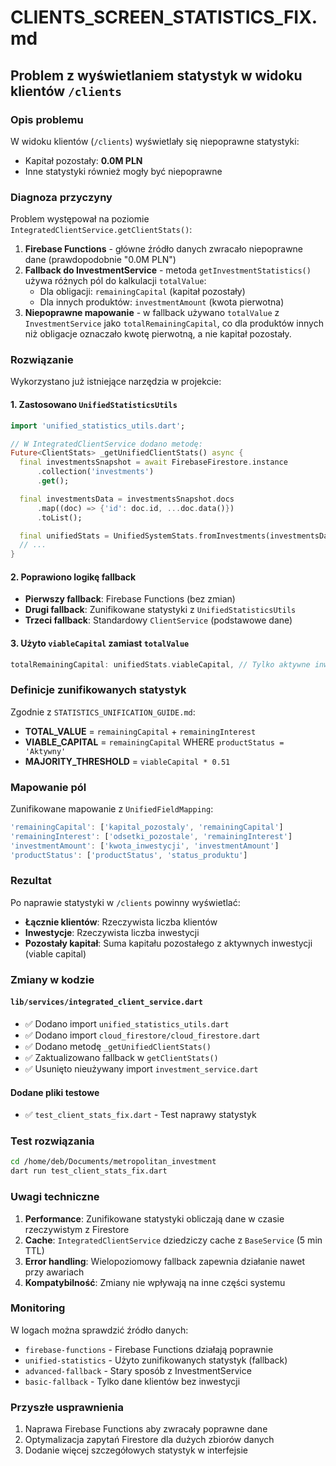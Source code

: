 # CLIENTS_SCREEN_STATISTICS_FIX.md

## Problem z wyświetlaniem statystyk w widoku klientów `/clients`

### Opis problemu
W widoku klientów (`/clients`) wyświetlały się niepoprawne statystyki:
- Kapitał pozostały: **0.0M PLN** 
- Inne statystyki również mogły być niepoprawne

### Diagnoza przyczyny
Problem występował na poziomie `IntegratedClientService.getClientStats()`:

1. **Firebase Functions** - główne źródło danych zwracało niepoprawne dane (prawdopodobnie "0.0M PLN")
2. **Fallback do InvestmentService** - metoda `getInvestmentStatistics()` używa różnych pól do kalkulacji `totalValue`:
   - Dla obligacji: `remainingCapital` (kapitał pozostały)
   - Dla innych produktów: `investmentAmount` (kwota pierwotna)
3. **Niepoprawne mapowanie** - w fallback używano `totalValue` z `InvestmentService` jako `totalRemainingCapital`, co dla produktów innych niż obligacje oznaczało kwotę pierwotną, a nie kapitał pozostały.

### Rozwiązanie
Wykorzystano już istniejące narzędzia w projekcie:

#### 1. Zastosowano `UnifiedStatisticsUtils`
```dart
import 'unified_statistics_utils.dart';

// W IntegratedClientService dodano metodę:
Future<ClientStats> _getUnifiedClientStats() async {
  final investmentsSnapshot = await FirebaseFirestore.instance
      .collection('investments')
      .get();

  final investmentsData = investmentsSnapshot.docs
      .map((doc) => {'id': doc.id, ...doc.data()})
      .toList();

  final unifiedStats = UnifiedSystemStats.fromInvestments(investmentsData);
  // ...
}
```

#### 2. Poprawiono logikę fallback
- **Pierwszy fallback**: Firebase Functions (bez zmian)
- **Drugi fallback**: Zunifikowane statystyki z `UnifiedStatisticsUtils`  
- **Trzeci fallback**: Standardowy `ClientService` (podstawowe dane)

#### 3. Użyto `viableCapital` zamiast `totalValue`
```dart
totalRemainingCapital: unifiedStats.viableCapital, // Tylko aktywne inwestycje
```

### Definicje zunifikowanych statystyk
Zgodnie z `STATISTICS_UNIFICATION_GUIDE.md`:

- **TOTAL_VALUE** = `remainingCapital` + `remainingInterest`
- **VIABLE_CAPITAL** = `remainingCapital` WHERE `productStatus = 'Aktywny'`
- **MAJORITY_THRESHOLD** = `viableCapital * 0.51`

### Mapowanie pól
Zunifikowane mapowanie z `UnifiedFieldMapping`:
```dart
'remainingCapital': ['kapital_pozostaly', 'remainingCapital']
'remainingInterest': ['odsetki_pozostale', 'remainingInterest'] 
'investmentAmount': ['kwota_inwestycji', 'investmentAmount']
'productStatus': ['productStatus', 'status_produktu']
```

### Rezultat
Po naprawie statystyki w `/clients` powinny wyświetlać:
- **Łącznie klientów**: Rzeczywista liczba klientów
- **Inwestycje**: Rzeczywista liczba inwestycji  
- **Pozostały kapitał**: Suma kapitału pozostałego z aktywnych inwestycji (viable capital)

### Zmiany w kodzie

#### `lib/services/integrated_client_service.dart`
- ✅ Dodano import `unified_statistics_utils.dart`
- ✅ Dodano import `cloud_firestore/cloud_firestore.dart`
- ✅ Dodano metodę `_getUnifiedClientStats()`
- ✅ Zaktualizowano fallback w `getClientStats()`
- ✅ Usunięto nieużywany import `investment_service.dart`

#### Dodane pliki testowe
- ✅ `test_client_stats_fix.dart` - Test naprawy statystyk

### Test rozwiązania
```bash
cd /home/deb/Documents/metropolitan_investment
dart run test_client_stats_fix.dart
```

### Uwagi techniczne
1. **Performance**: Zunifikowane statystyki obliczają dane w czasie rzeczywistym z Firestore
2. **Cache**: `IntegratedClientService` dziedziczy cache z `BaseService` (5 min TTL)
3. **Error handling**: Wielopoziomowy fallback zapewnia działanie nawet przy awariach
4. **Kompatybilność**: Zmiany nie wpływają na inne części systemu

### Monitoring
W logach można sprawdzić źródło danych:
- `firebase-functions` - Firebase Functions działają poprawnie
- `unified-statistics` - Użyto zunifikowanych statystyk (fallback)
- `advanced-fallback` - Stary sposób z InvestmentService 
- `basic-fallback` - Tylko dane klientów bez inwestycji

### Przyszłe usprawnienia
1. Naprawa Firebase Functions aby zwracały poprawne dane
2. Optymalizacja zapytań Firestore dla dużych zbiorów danych
3. Dodanie więcej szczegółowych statystyk w interfejsie
